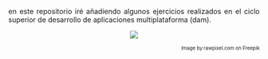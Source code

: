 <p align="justify">
en este repositorio iré añadiendo algunos ejercicios realizados en el ciclo superior de desarrollo de aplicaciones multiplataforma (dam).
</p>

<p align="center">
  <img src="https://img.freepik.com/free-vector/apple-blossom-illustration-xmas-card_53876-75766.jpg" />
</p>

<p align="right">
  <sub>
    <sub>Image by rawpixel.com on Freepik</sub>
  </sub>
</p>
